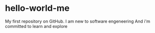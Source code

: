 # hello-world-me
My first repository on GitHub.
I am new to software engeneering
And i'm committed to learn and explore
